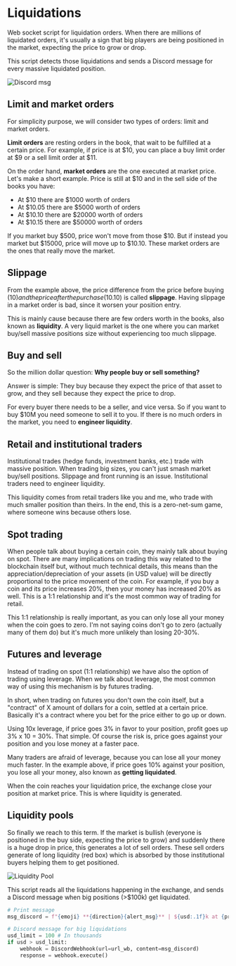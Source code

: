 # Liquidations

Web socket script for liquidation orders. When there are millions of liquidated orders, it's usually a sign that big players are being positioned in the market, expecting the price to grow or drop.

This script detects those liquidations and sends a Discord message for every massive liquidated position.

![Discord msg](https://raw.githubusercontent.com/darroyolpz/Liquidations/master/img/discord.jpg)

## Limit and market orders

For simplicity purpose, we will consider two types of orders: limit and market orders.

**Limit orders** are resting orders in the book, that wait to be fulfilled at a certain price. For example, if price is at $10, you can place a buy limit order at $9 or a sell limit order at $11.

On the order hand, **market orders** are the one executed at market price. Let's make a short example. Price is still at $10 and in the sell side of the books you have:

- At $10 there are $1000 worth of orders
- At $10.05 there are $5000 worth of orders
- At $10.10 there are $20000 worth of orders
- At $10.15 there are $50000 worth of orders

If you market buy $500, price won't move from those $10. But if instead you market but $15000, price will move up to $10.10. These market orders are the ones that really move the market.

## Slippage

From the example above, the price difference from the price before buying ($10) and the price after the purchase ($10.10) is called **slippage**. Having slippage in a market order is bad, since it worsen your position entry.

This is mainly cause because there are few orders worth in the books, also known as **liquidity**. A very liquid market is the one where you can market buy/sell massive positions size without experiencing too much slippage.

## Buy and sell

So the million dollar question: **Why people buy or sell something?**

Answer is simple: They buy because they expect the price of that asset to grow, and they sell because they expect the price to drop.

For every buyer there needs to be a seller, and vice versa. So if you want to buy $10M you need someone to sell it to you. If there is no much orders in the market, you need to **engineer liquidity**.


## Retail and institutional traders

Institutional trades (hedge funds, investment banks, etc.) trade with massive position. When trading big sizes, you can't just smash market buy/sell positions. Slippage and front running is an issue. Institutional traders need to engineer liquidity.

This liquidity comes from retail traders like you and me, who trade with much smaller position than theirs. In the end, this is a zero-net-sum game, where someone wins because others lose.

## Spot trading

When people talk about buying a certain coin, they mainly talk about buying on spot. There are many implications on trading this way related to the blockchain itself but, without much technical details, this means than the appreciation/depreciation of your assets (in USD value) will be directly proportional to the price movement of the coin. For example, if you buy a coin and its price increases 20%, then your money has increased 20% as well. This is a 1:1 relationship and it's the most common way of trading for retail.

This 1:1 relationship is really important, as you can only lose all your money when the coin goes to zero. I'm not saying coins don't go to zero (actually many of them do) but it's much more unlikely than losing 20-30%.

## Futures and leverage

Instead of trading on spot (1:1 relationship) we have also the option of trading using leverage. When we talk about leverage, the most common way of using this mechanism is by futures trading.

In short, when trading on futures you don't own the coin itself, but a "contract" of X amount of dollars for a coin, settled at a certain price. Basically it's a contract where you bet for the price either to go up or down.

Using 10x leverage, if price goes 3% in favor to your position, profit goes up 3% x 10 = 30%. That simple. Of course the risk is, price goes against your position and you lose money at a faster pace.

Many traders are afraid of leverage, because you can lose all your money much faster. In the example above, if price goes 10% against your position, you lose all your money, also known as **getting liquidated**.

When the coin reaches your liquidation price, the exchange close your position at market price. This is where liquidity is generated.

## Liquidity pools

So finally we reach to this term. If the market is bullish (everyone is positioned in the buy side, expecting the price to grow) and suddenly there is a huge drop in price, this generates a lot of sell orders. These sell orders generate of long liquidity (red box) which is absorbed by those institutional buyers helping them to get positioned.

![Liquidity Pool](https://raw.githubusercontent.com/darroyolpz/Liquidations/master/img/liquidity_pool.jpg)

This script reads all the liquidations happening in the exchange, and sends a Discord message when big positions (>$100k) get liquidated.

```python
# Print message
msg_discord = f"{emoji} **{direction}{alert_msg}** | ${usd:.1f}k at {price:.0f} | {funding:.3f}% {ending}"

# Discord message for big liquidations
usd_limit = 100 # In thousands
if usd > usd_limit:
	webhook = DiscordWebhook(url=url_wb, content=msg_discord)
	response = webhook.execute()
```